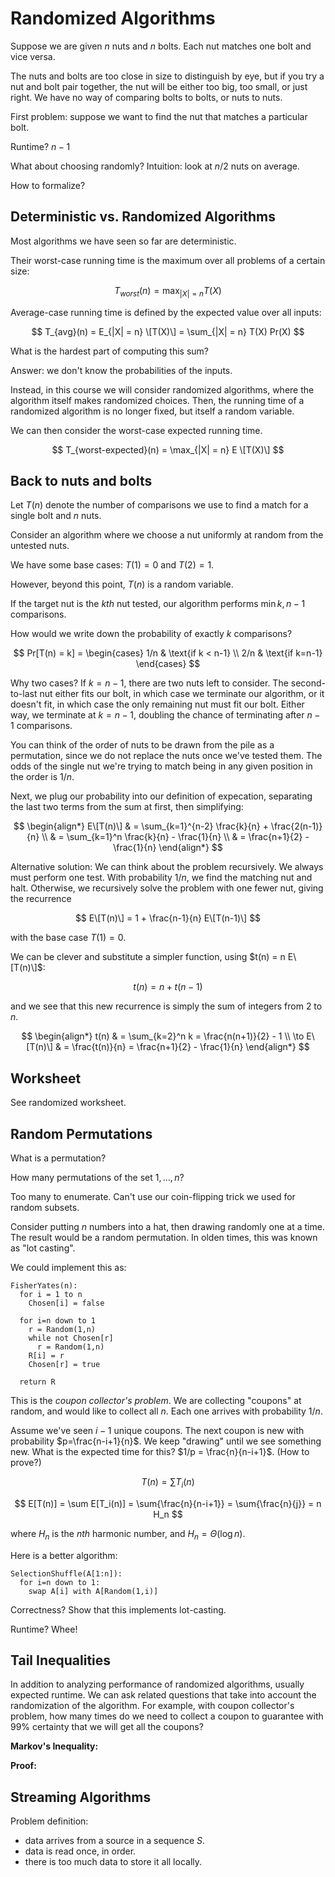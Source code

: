 # Randomized Algorithms

Suppose we are given $n$ nuts and $n$ bolts. Each nut matches one bolt and vice
versa.

The nuts and bolts are too close in size to distinguish by eye, but if you try a
nut and bolt pair together, the nut will be either too big, too small, or just
right. We have no way of comparing bolts to bolts, or nuts to nuts.

First problem: suppose we want to find the nut that matches a particular bolt.

Runtime? $n-1$

What about choosing randomly? Intuition: look at $n/2$ nuts on average.

How to formalize?

## Deterministic vs. Randomized Algorithms

Most algorithms we have seen so far are deterministic.

Their worst-case running time is the maximum over all problems of a certain
size:

$$
T_{worst}(n) = \max_{|X| = n} T(X)
$$

Average-case running time is defined by the expected value over all inputs:


$$
T_{avg}(n) = E_{|X| = n} \[T(X)\] = \sum_{|X| = n} T(X) Pr(X)
$$

What is the hardest part of computing this sum?

Answer: we don't know the probabilities of the inputs.

Instead, in this course we will consider randomized algorithms, where the
algorithm itself makes randomized choices. Then, the running time of a
randomized algorithm is no longer fixed, but itself a random variable.

We can then consider the worst-case expected running time.

$$
T_{worst-expected}(n) = \max_{|X| = n} E \[T(X)\]
$$

## Back to nuts and bolts

Let $T(n)$ denote the number of comparisons we use to find a match for a single
bolt and $n$ nuts.

Consider an algorithm where we choose a nut uniformly at random from the
untested nuts.

We have some base cases:  $T(1) = 0$ and $T(2) = 1$.

However, beyond this point, $T(n)$ is a random variable.

If the target nut is the $kth$ nut tested, our algorithm performs $\min{k, n-1}$
comparisons.

How would we write down the probability of exactly $k$ comparisons?

$$
Pr[T(n) = k] = \begin{cases}
1/n & \text{if k < n-1} \\
2/n & \text{if k=n-1}
\end{cases}
$$

Why two cases? If $k=n-1$, there are two nuts left to consider. The
second-to-last nut either fits our bolt, in which case we terminate our
algorithm, or it doesn't fit, in which case the only remaining nut must fit our
bolt. Either way, we terminate at $k=n-1$, doubling the chance of terminating
after $n-1$ comparisons.

You can think of the order of nuts to be drawn from the pile as a permutation,
since we do not replace the nuts once we've tested them. The odds of the single
nut we're trying to match being in any given position in the order is $1/n$.

Next, we plug our probability into our definition of expecation, separating the
last two terms from the sum at first, then simplifying:

$$
\begin{align*}
E\[T(n)\] & = \sum_{k=1}^{n-2} \frac{k}{n} + \frac{2(n-1)}{n} \\
& = \sum_{k=1}^n \frac{k}{n} - \frac{1}{n} \\
& = \frac{n+1}{2} - \frac{1}{n}
\end{align*}
$$

Alternative solution: We can think about the problem recursively. We always must
perform one test. With probability $1/n$, we find the matching nut and halt.
Otherwise, we recursively solve the problem with one fewer nut, giving the
recurrence

$$
E\[T(n)\] = 1 + \frac{n-1}{n} E\[T(n-1)\]
$$

with the base case $T(1) = 0$.

We can be clever and substitute a simpler function, using $t(n) = n E\[T(n)\]$:

$$
t(n) = n + t(n-1)
$$

and we see that this new recurrence is simply the sum of integers from 2 to $n$.

$$
\begin{align*}
t(n) & = \sum_{k=2}^n k = \frac{n(n+1)}{2} - 1 \\
\to E\[T(n)\] & = \frac{t(n)}{n} = \frac{n+1}{2} - \frac{1}{n}
\end{align*}
$$

## Worksheet

See randomized worksheet.

## Random Permutations

What is a permutation?

How many permutations of the set ${1,\ldots,n}$?

Too many to enumerate. Can't use our coin-flipping trick we used for random
subsets.

Consider putting $n$ numbers into a hat, then drawing randomly one at a time.
The result would be a random permutation. In olden times, this was known as "lot
casting".

We could implement this as:

```
FisherYates(n):
  for i = 1 to n
    Chosen[i] = false

  for i=n down to 1
    r = Random(1,n)
    while not Chosen[r]
      r = Random(1,n)
    R[i] = r
    Chosen[r] = true

  return R
```

This is the *coupon collector's problem*. We are collecting "coupons" at random,
and would like to collect all *n*. Each one arrives with probability $1/n$.

Assume we've seen $i-1$ unique coupons. The next coupon is new with probability
$p=\frac{n-i+1}{n}$. We keep "drawing" until we see something new. What is the
expected time for this? $1/p = \frac{n}{n-i+1}$. (How to prove?)

$$
T(n) = \sum T_i(n)
$$

$$
E[T(n)] = \sum E[T_i(n)] = \sum{\frac{n}{n-i+1}} = \sum{\frac{n}{j}} = n H_n
$$

where $H_n$ is the $nth$ harmonic number, and $H_n = \Theta(\log n)$.

Here is a better algorithm:

```
SelectionShuffle(A[1:n]):
  for i=n down to 1:
    swap A[i] with A[Random(1,i)]
```

Correctness? Show that this implements lot-casting.

Runtime? Whee!

## Tail Inequalities

In addition to analyzing performance of randomized algorithms, usually expected
runtime. We can ask related questions that take into account the randomization
of the algorithm. For example, with coupon collector's problem, how many times
do we need to collect a coupon to guarantee with 99% certainty that we will get
all the coupons?

**Markov's Inequality:**

**Proof:**

## Streaming Algorithms

Problem definition:

- data arrives from a source in a sequence $S$.
- data is read once, in order.
- there is too much data to store it all locally.


